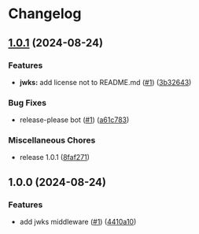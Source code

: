 # Changelog

## [1.0.1](https://github.com/waigel/hono-middlewares/compare/jwks-v1.0.0...jwks@v1.0.1) (2024-08-24)


### Features

* **jwks:** add license not to README.md ([#1](https://github.com/waigel/hono-middlewares/issues/1)) ([3b32643](https://github.com/waigel/hono-middlewares/commit/3b326430e6d858bed55e0c3ea6529a2b4ec75cb9))


### Bug Fixes

* release-please bot ([#1](https://github.com/waigel/hono-middlewares/issues/1)) ([a61c783](https://github.com/waigel/hono-middlewares/commit/a61c783fe050fb1a0796c84d9f362113315cc488))


### Miscellaneous Chores

* release 1.0.1 ([8faf271](https://github.com/waigel/hono-middlewares/commit/8faf271a61f4fe38e826d5454a4f39811351c3b7))

## 1.0.0 (2024-08-24)


### Features

* add jwks middleware ([#1](https://github.com/waigel/hono-middlewares/issues/1)) ([4410a10](https://github.com/waigel/hono-middlewares/commit/4410a10a2d5d6e6a45bbd02cd399cfbba582d1f6))
